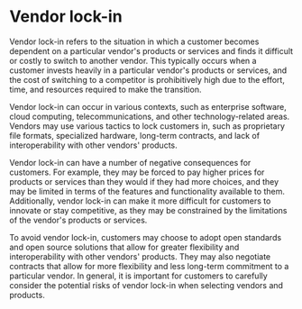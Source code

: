 # Vendor lock-in

Vendor lock-in refers to the situation in which a customer becomes dependent on a particular vendor's products or services and finds it difficult or costly to switch to another vendor. This typically occurs when a customer invests heavily in a particular vendor's products or services, and the cost of switching to a competitor is prohibitively high due to the effort, time, and resources required to make the transition.

Vendor lock-in can occur in various contexts, such as enterprise software, cloud computing, telecommunications, and other technology-related areas. Vendors may use various tactics to lock customers in, such as proprietary file formats, specialized hardware, long-term contracts, and lack of interoperability with other vendors' products.

Vendor lock-in can have a number of negative consequences for customers. For example, they may be forced to pay higher prices for products or services than they would if they had more choices, and they may be limited in terms of the features and functionality available to them. Additionally, vendor lock-in can make it more difficult for customers to innovate or stay competitive, as they may be constrained by the limitations of the vendor's products or services.

To avoid vendor lock-in, customers may choose to adopt open standards and open source solutions that allow for greater flexibility and interoperability with other vendors' products. They may also negotiate contracts that allow for more flexibility and less long-term commitment to a particular vendor. In general, it is important for customers to carefully consider the potential risks of vendor lock-in when selecting vendors and products.